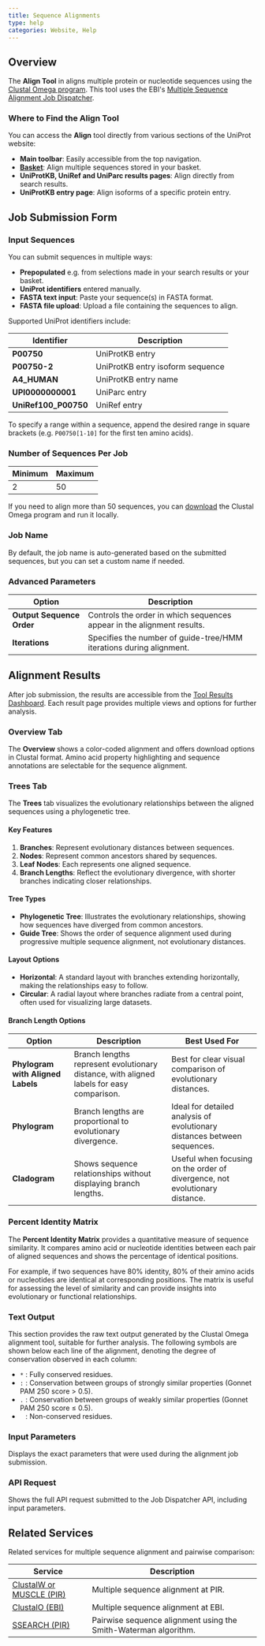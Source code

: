 ```yaml
---
title: Sequence Alignments
type: help
categories: Website, Help
---
```


## Overview

The **Align Tool** in aligns multiple protein or nucleotide sequences using the [Clustal Omega program](http://www.clustal.org/omega/). This tool uses the EBI's [Multiple Sequence Alignment Job Dispatcher](https://www.ebi.ac.uk/jdispatcher/msa/clustalo).

### Where to Find the Align Tool

You can access the **Align** tool directly from various sections of the UniProt website:

- **Main toolbar**: Easily accessible from the top navigation.
- **[Basket](https://www.uniprot.org/help/basket)**: Align multiple sequences stored in your basket.
- **UniProtKB, UniRef and UniParc results pages**: Align directly from search results.
- **UniProtKB entry page**: Align isoforms of a specific protein entry.

## Job Submission Form

### Input Sequences

You can submit sequences in multiple ways:

- **Prepopulated** e.g. from selections made in your search results or your basket.
- **UniProt identifiers** entered manually.
- **FASTA text input**: Paste your sequence(s) in FASTA format.
- **FASTA file upload**: Upload a file containing the sequences to align.

Supported UniProt identifiers include:

| **Identifier**         | **Description**                       |
|------------------------|---------------------------------------|
| **P00750**             | UniProtKB entry                       |
| **P00750-2**           | UniProtKB entry isoform sequence      |
| **A4_HUMAN**           | UniProtKB entry name                  |
| **UPI0000000001**      | UniParc entry                         |
| **UniRef100_P00750**   | UniRef entry                          |

To specify a range within a sequence, append the desired range in square brackets (e.g. `P00750[1-10]` for the first ten amino acids).

### Number of Sequences Per Job

| **Minimum** | **Maximum** |
|-------------|-------------|
| 2           | 50          |

If you need to align more than 50 sequences, you can [download](http://www.clustal.org/omega/#Download) the Clustal Omega program and run it locally.

### Job Name

By default, the job name is auto-generated based on the submitted sequences, but you can set a custom name if needed.

### Advanced Parameters

| **Option**               | **Description**                                                         |
|--------------------------|-------------------------------------------------------------------------|
| **Output Sequence Order** | Controls the order in which sequences appear in the alignment results.  |
| **Iterations**            | Specifies the number of guide-tree/HMM iterations during alignment.     |

## Alignment Results

After job submission, the results are accessible from the [Tool Results Dashboard](https://www.uniprot.org/tool-dashboard). Each result page provides multiple views and options for further analysis.

### Overview Tab

The **Overview** shows a color-coded alignment and offers download options in Clustal format. 
Amino acid property highlighting and sequence annotations are selectable for the sequence alignment.

### Trees Tab

The **Trees** tab visualizes the evolutionary relationships between the aligned sequences using a phylogenetic tree.

#### Key Features

1. **Branches**: Represent evolutionary distances between sequences.
2. **Nodes**: Represent common ancestors shared by sequences.
3. **Leaf Nodes**: Each represents one aligned sequence.
4. **Branch Lengths**: Reflect the evolutionary divergence, with shorter branches indicating closer relationships.

#### Tree Types

- **Phylogenetic Tree**: Illustrates the evolutionary relationships, showing how sequences have diverged from common ancestors.
- **Guide Tree**: Shows the order of sequence alignment used during progressive multiple sequence alignment, not evolutionary distances.

#### Layout Options

- **Horizontal**: A standard layout with branches extending horizontally, making the relationships easy to follow.
- **Circular**: A radial layout where branches radiate from a central point, often used for visualizing large datasets.

#### Branch Length Options

| **Option**                   | **Description**                                                                     | **Best Used For**                                                   |
|------------------------------|-------------------------------------------------------------------------------------|---------------------------------------------------------------------|
| **Phylogram with Aligned Labels** | Branch lengths represent evolutionary distance, with aligned labels for easy comparison. | Best for clear visual comparison of evolutionary distances.         |
| **Phylogram**                 | Branch lengths are proportional to evolutionary divergence.                        | Ideal for detailed analysis of evolutionary distances between sequences. |
| **Cladogram**                 | Shows sequence relationships without displaying branch lengths.                    | Useful when focusing on the order of divergence, not evolutionary distance. |

### Percent Identity Matrix

The **Percent Identity Matrix** provides a quantitative measure of sequence similarity. It compares amino acid or nucleotide identities between each pair of aligned sequences and shows the percentage of identical positions.

For example, if two sequences have 80% identity, 80% of their amino acids or nucleotides are identical at corresponding positions. The matrix is useful for assessing the level of similarity and can provide insights into evolutionary or functional relationships.

### Text Output

This section provides the raw text output generated by the Clustal Omega alignment tool, suitable for further analysis.
The following symbols are shown below each line of the alignment, denoting the degree of conservation observed in each column:

- `*` : Fully conserved residues.
- `:` : Conservation between groups of strongly similar properties (Gonnet PAM 250 score > 0.5).
- `.` : Conservation between groups of weakly similar properties (Gonnet PAM 250 score ≤ 0.5).
- ` ` : Non-conserved residues.

### Input Parameters

Displays the exact parameters that were used during the alignment job submission.

### API Request

Shows the full API request submitted to the Job Dispatcher API, including input parameters.

## Related Services

Related services for multiple sequence alignment and pairwise comparison:

| **Service**                                  | **Description**                                      |
|----------------------------------------------|------------------------------------------------------|
| [ClustalW or MUSCLE (PIR)](https://proteininformationresource.org/pirwww/search/multialn.shtml) | Multiple sequence alignment at PIR.                   |
| [ClustalO (EBI)](https://www.ebi.ac.uk/jdispatcher/msa/clustalo)            | Multiple sequence alignment at EBI.                   |
| [SSEARCH (PIR)](https://proteininformationresource.org/pirwww/search/pairwise.shtml) | Pairwise sequence alignment using the Smith-Waterman algorithm. |
